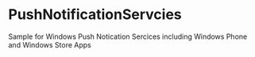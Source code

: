 PushNotificationServcies
========================

Sample for Windows Push Notication Sercices including Windows Phone and Windows Store Apps
